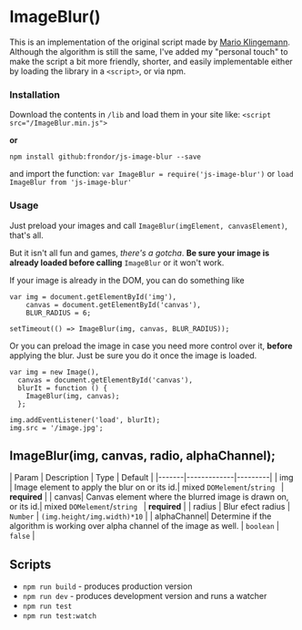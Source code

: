 # ImageBlur()

This is an implementation of the original script made by [Mario Klingemann](http://www.quasimondo.com/StackBlurForCanvas/StackBlurDemo.html).
Although the algorithm is still the same, I've added my "personal touch" to make the script a bit more friendly, shorter, and easily implementable either by loading the library in a `<script>`, or via npm.

### Installation

Download the contents in `/lib` and load them in your site like:
`<script src="/ImageBlur.min.js">`

**or**

`npm install github:frondor/js-image-blur --save`

and import the function:
`var ImageBlur = require('js-image-blur')`
or
`load ImageBlur from 'js-image-blur'`

### Usage

Just preload your images and call `ImageBlur(imgElement, canvasElement)`, that's all.

But it isn't all fun and games, *there's a gotcha*. **Be sure your image is already loaded before calling** `ImageBlur` or it won't work.

If your image is already in the DOM, you can do something like
```
var img = document.getElementById('img'),
    canvas = document.getElementById('canvas'),
    BLUR_RADIUS = 6;

setTimeout(() => ImageBlur(img, canvas, BLUR_RADIUS));
```
Or you can preload the image in case you need more control over it, **before** applying the blur. Just be sure you do it once the image is loaded.
```
var img = new Image(),
  canvas = document.getElementById('canvas'),
  blurIt = function () {
    ImageBlur(img, canvas);
  };

img.addEventListener('load', blurIt);
img.src = '/image.jpg';

```

## ImageBlur(img, canvas, radio, alphaChannel);

| Param | Description | Type | Default |
|-------|-------------|---------|
| img | Image element to apply the blur on or its id.| mixed `DOMelement`/`string ` | **required** |
| canvas| Canvas element where the blurred image is drawn on, or its id.| mixed `DOMelement`/`string ` | **required** |
| radius | Blur efect radius | `Number` | `(img.height/img.width)*10` |
| alphaChannel| Determine if the algorithm is working over alpha channel of the image as well. | `boolean` | `false` |


## Scripts

* `npm run build` - produces production version
* `npm run dev` - produces development version and runs a watcher
* `npm run test`
* `npm run test:watch`